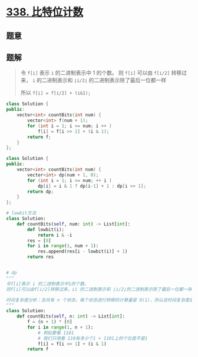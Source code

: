 #  [338. 比特位计数](https://leetcode.cn/problems/counting-bits/)

## 题意



## 题解

>   令 `f[i]` 表示 `i` 的二进制表示中 1 的个数。
>   则 `f[i]` 可以由 `f[i/2]` 转移过来， `i`  的二进制表示和 `⌊i/2⌋` 的二进制表示除了最后一位都一样
>
>   所以 `f[i] = f[i/2] + (i&1);`

```c++
class Solution {
public:
    vector<int> countBits(int num) {
        vector<int> f(num + 1);
        for (int i = 1; i <= num; i ++ )
            f[i] = f[i >> 1] + (i & 1);
        return f;
    }
};
```



```c++
class Solution {
public:
    vector<int> countBits(int num) {
        vector<int> dp(num + 1, 0);
        for (int i = 1; i <= num; ++ i )
            dp[i] = i & 1 ? dp[i-1] + 1 : dp[i >> 1];
        return dp;
    }
};
```



```python
# lowbit方法
class Solution:
    def countBits(self, num: int) -> List[int]:
        def lowbit(i):
            return i & -i
        res = [0]
        for i in range(1, num + 1):
            res.append(res[i - lowbit(i)] + 1)
        return res


# dp 
"""
令f[i]表示 i 的二进制表示中1的个数。
则f[i]可以由f[i/2]转移过来，ii 的二进制表示和 ⌊i/2⌋的二进制表示除了最后一位都一样，所以f[i] = f[i/2] + (i&1);

时间复杂度分析：总共有 n 个状态，每个状态进行转移的计算量是 O(1)，所以总时间复杂度是 O(n)。
"""
class Solution:
    def countBits(self, n: int) -> List[int]:
        f = (n + 1) * [0] 
        for i in range(1, n + 1):
            # 例如要看 1101
            # 我们只用看 110有多少个1 + 1101上的个位是不是1
            f[i] = f[i >> 1] + (i & 1)
        return f
```

